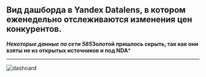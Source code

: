 ## Вид дашборда в Yandex Datalens, в котором еженедельно отслеживаются изменения цен конкурентов.


***Некоторые данные по сети 585*Золотой пришлось скрыть, так как они взяты не из открытых источников и под NDA***

---

![dashoard](https://user-images.githubusercontent.com/92550498/230742129-cfe45d73-84da-44e4-a298-24466716dc89.JPG)

